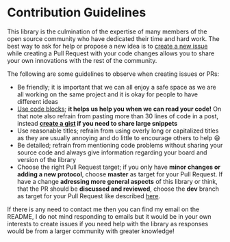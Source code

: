 # Contribution Guidelines

This library is the culmination of the expertise of many members of the open source community who have dedicated their time and hard work. The best way to ask for help or propose a new idea is to [create a new issue](https://github.com/z3t0/Arduino-IRremote/issues/new) while creating a Pull Request with your code changes allows you to share your own innovations with the rest of the community.

The following are some guidelines to observe when creating issues or PRs:
- Be friendly; it is important that we can all enjoy a safe space as we are all working on the same project and it is okay for people to have different ideas
- [Use code blocks](https://github.com/adam-p/markdown-here/wiki/Markdown-Cheatsheet#code); **it helps us help you when we can read your code!** On that note also refrain from pasting more than 30 lines of code in a post, instead **[create a gist](https://gist.github.com/) if you need to share large snippets**
- Use reasonable titles; refrain from using overly long or capitalized titles as they are usually annoying and do little to encourage others to help :smile:
- Be detailed; refrain from mentioning code problems without sharing your source code and always give information regarding your board and version of the library
- Choose the right Pull Request target; if you only have **minor changes or adding a new protocol**, choose **master** as target for your Pull Request. If have a change **adressing more general aspects** of this library or think, that the PR should be **discussed and reviewed**, choose the **dev** branch as target for your Pull Request like described [here](https://guides.github.com/introduction/flow/).

If there is any need to contact me then you can find my email on the README, I do not mind responding to emails but it would be in your own interests to create issues if you need help with the library as responses would be from a larger community with greater knowledge!